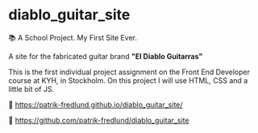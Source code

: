 # diablo_guitar_site

:books: A School Project. My First Site Ever.

A site for the fabricated guitar brand **"El Diablo Guitarras"** 

This is the first individual project assignment on the Front End Developer course at KYH, in Stockholm.
On this project I will use HTML, CSS and a little bit of JS.

:link: https://patrik-fredlund.github.io/diablo_guitar_site/

:link: https://github.com/patrik-fredlund/diablo_guitar_site
